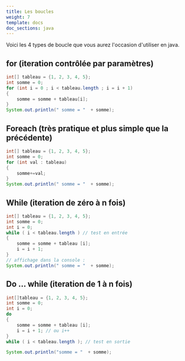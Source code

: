 ```yaml
---
title: Les boucles
weight: 7
template: docs
doc_sections: java
---
```


Voici les 4 types de boucle que vous aurez l'occasion d'utiliser en java.

## for (iteration contrôlée par paramètres)

```java
int[] tableau = {1, 2, 3, 4, 5};
int somme = 0;
for (int i = 0 ; i < tableau.length ; i = i + 1)
{
    somme = somme + tableau[i];
}
System.out.println(" somme = "  + somme);
```

## Foreach (très pratique et plus simple que la précédente)

```java
int[] tableau = {1, 2, 3, 4, 5};
int somme = 0;
for (int val : tableau)
{
    somme+=val;
}
System.out.println(" somme = "  + somme);
```

## While (iteration de zéro à n fois)

```java
int[] tableau = {1, 2, 3, 4, 5};
int somme = 0;
int i = 0;
while ( i < tableau.length ) // test en entrée
{
    somme = somme + tableau [i];
    i = i + 1;
}
// affichage dans la console :
System.out.println(" somme = "  + somme);
```

## Do … while (iteration de 1 à n fois)

```java
int[]tableau = {1, 2, 3, 4, 5};
int somme = 0;
int i = 0;
do
{
    somme = somme + tableau [i];
    i = i + 1; // ou i++
}
while ( i < tableau.length ); // test en sortie

System.out.println("somme = "  + somme);
```
